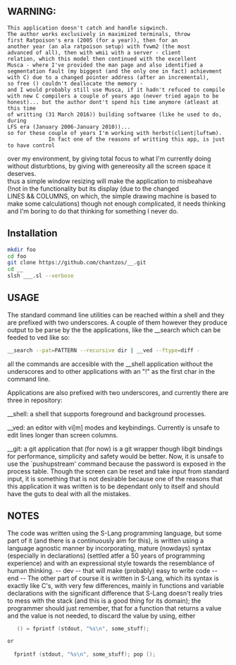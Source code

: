 ## WARNING:
    This application doesn't catch and handle sigwinch.  
    The author works exclusively in maximized terminals, throw  
    first Ratpoison's era (2005 (for a year)), then for an  
    another year (an ala ratpoison setup) with fvwm2 (the most  
    advanced of all), then with wmii with a server - client  
    relation, which this model then continued with the excellent  
    Musca - where I've provided the man page and also identified a  
    segmentation fault (my biggest (and the only one in fact) achievment  
    with C) due to a changed pointer address (after an incremental),  
    so free () couldn't deallocate the memory -  
    and I would probably still use Musca, if it hadn't refuced to compile  
    with new C compilers a couple of years ago (never tried again to be  
    honest)... but the author dont't spend his time anymore (atleast at this time  
    of writting (31 March 2016)) building softwaree (like he used to do, during  
    LFS era (January 2006-January 2010))...
    so for these couple of years I'm working with herbst(client|luftwm).  
			     In fact one of the reasons of writting this app, is just to have control  
   over my environment, by giving total focus to what I'm currently doing  
   without disturbtions, by giving with genereosity all the screen space it  
   deserves.  
        thus a simple window resizing will make the application to misbeahave  
   (!not in the functionality but its display (due to the changed  
    LINES && COLUMNS, on which, the simple drawing machine is based to  
   make some calculations)
			though not enough complicated, it needs thinking and I'm boring to do that
   thinking for something I never do.  

## Installation

```bash
mkdir foo
cd foo
git clone https://github.com/chantzos/__.git
cd __
slsh ___.sl --verbose
```

## USAGE

The standard command line utilities can be reached within a shell
and they are prefixed with two underscores. A couple of them however they
produce output to be parse by the the applications, like the __search which
can be feeded to ved like so:
```bash
__search --pat=PATTERN --recursive dir | __ved --ftype=diff -
```
all the commands are accesible with the __shell application without the
underscores and to other applications with an "!" as the first char in the
command line.

Applications are also prefixed with two underscores, and currently
there are three in repository:

__shell: a shell that supports foreground and background processes.

__ved: an editor with vi[m] modes and keybindings. Currently is unsafe
to edit lines longer than screen columns.

__git: a git application that (for now) is a git wrapper
though libgit bindings for performance, simplicity and safety would be better.
Now, it is unsafe to use the `pushupstream' command because the password
is exposed in the process table.
Though the screen can be reset and take input from standard input, it is something
that is not desirable because one of the reasons that this application
it was written is to be dependant only to itself and should have the guts
to deal with all the mistakes.

## NOTES

The code was written using the S-Lang programming language, but
some part of it (and there is a continuously aim for this),
is written using a language agnostic manner by incorporating,
mature (nowdays) syntax (especially in declarations) (settled
atfer a 50 years of programming experience) and 
with an expressional style towards the resemblance of human thinking.
  -- dev --
that will make (probably) easy to write code
  -- end --
The other part of course it is written in S-Lang, which its syntax is
exactly like C's, with very few differences, mainly in functions and
variable declarations with the significant difference that S-Lang
doesn't really tries to mess with the stack (and this is a good thing
for its domain); the programmer should just remember, that for a
function that returns a value and the value is not needed, to discard
the value by using, either
```c 
   () = fprintf (stdout, "%s\n", some_stuff);

or
   
  fprintf (stdout, "%s\n", some_stuff); pop ();
```
